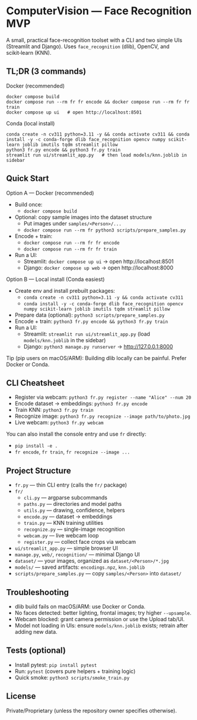 # ComputerVision — Face Recognition MVP

A small, practical face-recognition toolset with a CLI and two simple UIs (Streamlit and Django). Uses `face_recognition` (dlib), OpenCV, and scikit‑learn (KNN).

## TL;DR (3 commands)

Docker (recommended)
```
docker compose build
docker compose run --rm fr fr encode && docker compose run --rm fr fr train
docker compose up ui   # open http://localhost:8501
```

Conda (local install)
```
conda create -n cv311 python=3.11 -y && conda activate cv311 && conda install -y -c conda-forge dlib face_recognition opencv numpy scikit-learn joblib imutils tqdm streamlit pillow
python3 fr.py encode && python3 fr.py train
streamlit run ui/streamlit_app.py   # then load models/knn.joblib in sidebar
```

## Quick Start

Option A — Docker (recommended)
- Build once:
  - `docker compose build`
- Optional: copy sample images into the dataset structure
  - Put images under `samples/<Person>/...`
  - `docker compose run --rm fr python3 scripts/prepare_samples.py`
- Encode + train:
  - `docker compose run --rm fr fr encode`
  - `docker compose run --rm fr fr train`
- Run a UI:
  - Streamlit: `docker compose up ui` → open http://localhost:8501
  - Django:    `docker compose up web` → open http://localhost:8000

Option B — Local install (Conda easiest)
- Create env and install prebuilt packages:
  - `conda create -n cv311 python=3.11 -y && conda activate cv311`
  - `conda install -y -c conda-forge dlib face_recognition opencv numpy scikit-learn joblib imutils tqdm streamlit pillow`
- Prepare data (optional): `python3 scripts/prepare_samples.py`
- Encode + train: `python3 fr.py encode && python3 fr.py train`
- Run a UI:
  - Streamlit: `streamlit run ui/streamlit_app.py` (load `models/knn.joblib` in the sidebar)
  - Django:    `python3 manage.py runserver` → http://127.0.0.1:8000

Tip (pip users on macOS/ARM): Building dlib locally can be painful. Prefer Docker or Conda.

## CLI Cheatsheet
- Register via webcam: `python3 fr.py register --name "Alice" --num 20`
- Encode dataset → embeddings: `python3 fr.py encode`
- Train KNN: `python3 fr.py train`
- Recognize image: `python3 fr.py recognize --image path/to/photo.jpg`
- Live webcam: `python3 fr.py webcam`

You can also install the console entry and use `fr` directly:
- `pip install -e .`
- `fr encode`, `fr train`, `fr recognize --image ...`

## Project Structure
- `fr.py` — thin CLI entry (calls the `fr/` package)
- `fr/`
  - `cli.py` — argparse subcommands
  - `paths.py` — directories and model paths
  - `utils.py` — drawing, confidence, helpers
  - `encode.py` — dataset → embeddings
  - `train.py` — KNN training utilities
  - `recognize.py` — single-image recognition
  - `webcam.py` — live webcam loop
  - `register.py` — collect face crops via webcam
- `ui/streamlit_app.py` — simple browser UI
- `manage.py`, `web/`, `recognition/` — minimal Django UI
- `dataset/` — your images, organized as `dataset/<Person>/*.jpg`
- `models/` — saved artifacts: `encodings.npz`, `knn.joblib`
- `scripts/prepare_samples.py` — copy `samples/<Person>` into `dataset/`

## Troubleshooting
- dlib build fails on macOS/ARM: use Docker or Conda.
- No faces detected: better lighting, frontal images; try higher `--upsample`.
- Webcam blocked: grant camera permission or use the Upload tab/UI.
- Model not loading in UIs: ensure `models/knn.joblib` exists; retrain after adding new data.

## Tests (optional)
- Install pytest: `pip install pytest`
- Run: `pytest` (covers pure helpers + training logic)
- Quick smoke: `python3 scripts/smoke_train.py`

## License
Private/Proprietary (unless the repository owner specifies otherwise).
